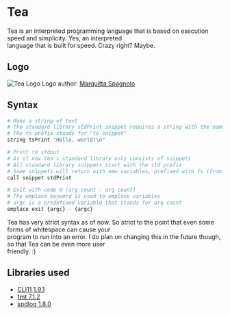 # Tea
Tea is an interpreted programming language that is based on execution speed and simplicity. Yes, an interpreted \
language that is built for speed. Crazy right? Maybe.



## Logo
![Tea Logo](https://pixy.org/src/478/4785394.png)
Logo author: [Marquitta Spagnolo](https://pixy.org/author/Marquitta_Spagnolo/)



## Syntax
```py
# Make a string of text
# The standard library stdPrint snippet requires a string with the name tsPrint
# The ts prefix stands for "to snippet"
string tsPrint "Hello, world!\n"

# Print to stdout
# As of now tea's standard library only consists of snippets
# All standard library snippets start with the std prefix
# Some snippets will return with new variables, prefixed with fs (from snippet)
call snippet stdPrint

# Exit with code 0 (arg count - arg count)
# The emplace keyword is used to emplace variables
# argc is a predefined variable that stands for arg count
emplace exit {argc} - {argc}
```
Tea has very strict syntax as of now. So strict to the point that even some forms of whitespace can cause your \
program to run into an error. I do plan on changing this in the future though, so that Tea can be even more user \
friendly. :)



## Libraries used
* [CLI11 1.9.1](https://github.com/CLIUtils/CLI11/)
* [fmt 7.1.2](https://github.com/fmtlib/fmt/)
* [spdlog 1.8.0](https://github.com/gabime/spdlog/)
